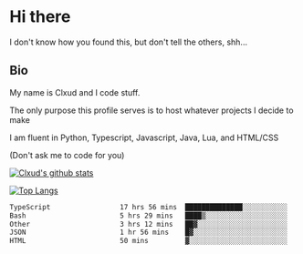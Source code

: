 

# Hi there
I don't know how you found this, but don't tell the others, shh...

## Bio
My name is Clxud and I code stuff.

The only purpose this profile serves is to host whatever projects I decide to make

I am fluent in Python, Typescript, Javascript, Java, Lua, and HTML/CSS



(Don't ask me to code for you)

[![Clxud's github stats](https://github-readme-stats.vercel.app/api?username=cloudwithax&count_private=true&theme=dark&show_icons=true)](https://github.com/anuraghazra/github-readme-stats) 

[![Top Langs](https://github-readme-stats.vercel.app/api/top-langs/?username=cloudwithax&theme=dark)](https://github.com/anuraghazra/github-readme-stats)

<!--START_SECTION:waka-->

```txt
TypeScript                 17 hrs 56 mins  ██████████████░░░░░░░░░░░   56.47 %
Bash                       5 hrs 29 mins   ████▒░░░░░░░░░░░░░░░░░░░░   17.27 %
Other                      3 hrs 12 mins   ██▓░░░░░░░░░░░░░░░░░░░░░░   10.08 %
JSON                       1 hr 56 mins    █▓░░░░░░░░░░░░░░░░░░░░░░░   06.12 %
HTML                       50 mins         ▓░░░░░░░░░░░░░░░░░░░░░░░░   02.65 %
```

<!--END_SECTION:waka-->








